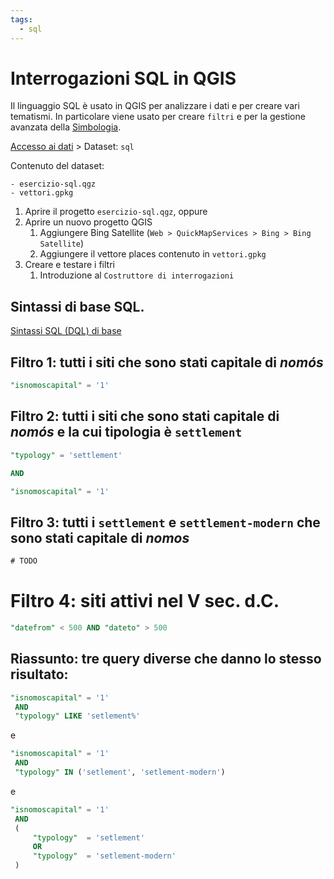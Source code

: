 ```yaml
---
tags:
  - sql
---
```

# Interrogazioni SQL in QGIS

Il linguaggio SQL è usato in QGIS per analizzare i dati e per creare vari tematismi. In particolare viene usato per creare `filtri` e per la gestione avanzata della [Simbologia](Simbologia.md).

[Accesso ai dati](Accesso%20ai%20dati.md) > Dataset: `sql`

Contenuto del dataset:
```
- esercizio-sql.qgz
- vettori.gpkg
```

1. Aprire il progetto `esercizio-sql.qgz`, oppure
2. Aprire un nuovo progetto QGIS
	1. Aggiungere Bing Satellite (`Web > QuickMapServices > Bing > Bing Satellite`)
	2. Aggiungere il vettore places contenuto in `vettori.gpkg`
3. Creare e testare i  filtri
	1. Introduzione al `Costruttore di interrogazioni`

## Sintassi di base SQL.
[Sintassi SQL (DQL) di base](Sintassi%20SQL%20(DQL)%20di%20base.md)


## Filtro 1: tutti i siti che sono stati capitale di _nomós_
```sql
"isnomoscapital" = '1'
```

## Filtro 2: tutti i siti che sono stati capitale di _nomós_ e la cui tipologia è `settlement`
```sql
"typology" = 'settlement'

AND

"isnomoscapital" = '1'
```

## Filtro 3: tutti i `settlement` e `settlement-modern` che sono stati capitale di _nomos_ 
```sql
# TODO
```

# Filtro 4: siti attivi  nel V sec. d.C.
```sql
"datefrom" < 500 AND "dateto" > 500
```


## Riassunto: tre query diverse che danno lo stesso risultato:
```sql
"isnomoscapital" = '1'
 AND 
 "typology" LIKE 'setlement%'
```

e

```sql
"isnomoscapital" = '1'
 AND 
 "typology" IN ('setlement', 'setlement-modern')
```

e

```sql
"isnomoscapital" = '1'
 AND 
 (
	 "typology"  = 'setlement'
	 OR
	 "typology"  = 'setlement-modern'
 )
```

